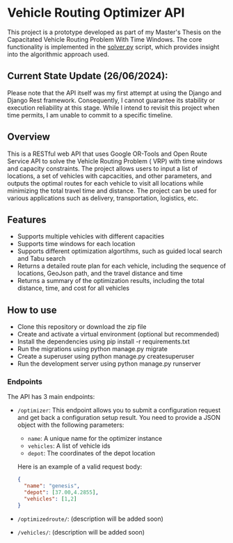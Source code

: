 # Vehicle Routing Optimizer API

This project is a prototype developed as part of my Master's Thesis on the Capacitated Vehicle Routing Problem With Time Windows. The core functionality is implemented in the [solver.py](https://github.com/A-M-Amine/Vehicle-Routing-Optimizer/blob/main/api/optimizer/solver.py) script, which provides insight into the algorithmic approach used.

## Current State Update (26/06/2024):

Please note that the API itself was my first attempt at using the Django and Django Rest framework. Consequently, I cannot guarantee its stability or execution reliability at this stage. While I intend to revisit this project when time permits, I am unable to commit to a specific timeline.

## Overview

This is a RESTful web API that uses Google OR-Tools and Open Route Service API to solve the Vehicle Routing Problem (
VRP) with time windows and capacity constraints. The project allows users to input a list of locations, a set of
vehicles with capcacities, and other parameters, and outputs the optimal routes for each vehicle to visit all locations
while minimizing the total travel time and distance. The project can be used for various applications such as delivery,
transportation, logistics, etc.

## Features

- Supports multiple vehicles with different capacities
- Supports time windows for each location
- Supports different optimization algortihms, such as guided local search and Tabu search
- Returns a detailed route plan for each vehicle, including the sequence of locations, GeoJson path, and the travel
  distance and time
- Returns a summary of the optimization results, including the total distance, time, and cost for all vehicles

## How to use

- Clone this repository or download the zip file
- Create and activate a virtual environment (optional but recommended)
- Install the dependencies using pip install -r requirements.txt
- Run the migrations using python manage.py migrate
- Create a superuser using python manage.py createsuperuser
- Run the development server using python manage.py runserver

### Endpoints

The API has 3 main endpoints:

- `/optimizer`: This endpoint allows you to submit a configuration request and get back a configuration setup result.
  You need to provide a JSON object with the following parameters:
    - `name`: A unique name for the optimizer instance
    - `vehicles`: A list of vehicle ids
    - `depot`: The coordinates of the depot location

  Here is an example of a valid request body:

  ```json
  {
    "name": "genesis",
    "depot": [37.00,4.2855],
    "vehicles": [1,2]
  }
  ```

- `/optimizedroute/`: (description will be added soon)
- `/vehicles/`:  (description will be added soon)
